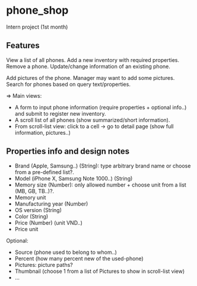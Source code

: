 # phone_shop
Intern project (1st month)

## Features
View a list of all phones.
Add a new inventory with required properties.
Remove a phone.
Update/change information of an existing phone.

Add pictures of the phone. Manager may want to add some pictures.
Search for phones based on query text/properties.

=> Main views:
- A form to input phone information (require properties + optional info..) and submit to register new inventory.
- A scroll list of all phones (show summarized/short information).
- From scroll-list view: click to a cell -> go to detail page (show full information, pictures..)

## Properties info and design notes
- Brand (Apple, Samsung..) (String): type arbitrary brand name or choose from a pre-defined list?.
- Model (iPhone X, Samsung Note 1000..) (String)
- Memory size (Number): only allowed number + choose unit from a list (MB, GB, TB..)?.
- Memory unit
- Manufacturing year (Number)
- OS version (String)
- Color (String)
- Price (Number) (unit VND..)
- Price unit

Optional:
- Source (phone used to belong to whom..)
- Percent (how many percent new of the used-phone)
- Pictures: picture paths?
- Thumbnail (choose 1 from a list of Pictures to show in scroll-list view)
- ...